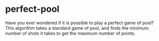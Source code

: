 # perfect-pool

Have you ever wondered if it is possible to play a perfect game of pool? This algorithm takes a standard game of pool, and finds the minimum number of shots it takes to get the maximum number of points.
